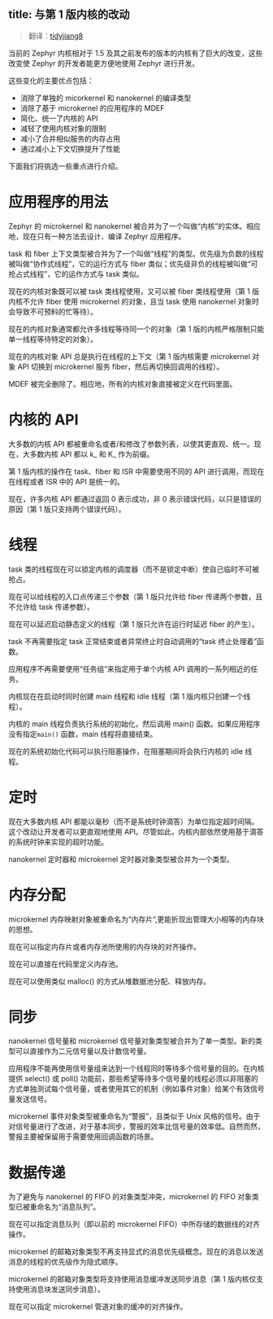 title: 与第 1 版内核的改动
---

> 翻译：[tidyjiang8](http://github.com/tidyjiang8/)

当前的 Zephyr 内核相对于 1.5 及其之前发布的版本的内核有了巨大的改变，这些改变使 Zephyr 的开发者能更方便地使用 Zephyr 进行开发。

这些变化的主要优点包括：

- 消除了单独的 micorkernel 和 nanokernel 的编译类型
- 消除了基于 microkernel 的应用程序的 MDEF
- 简化、统一了内核的 API
- 减轻了使用内核对象的限制
- 减小了合并相似服务的内存占用
- 通过减小上下文切换提升了性能

下面我们将挑选一些重点进行介绍。

# 应用程序的用法

Zephyr 的 microkernel 和 nanokernel 被合并为了一个叫做“内核”的实体。相应地，现在只有一种方法去设计、编译 Zephyr 应用程序。

task 和 fiber 上下文类型被合并为了一个叫做“线程”的类型。优先级为负数的线程被叫做“协作式线程”，它的运行方式与 fiber 类似；优先级非负的线程被叫做“可抢占式线程”，它的运作方式与 task 类似。

现在的内核对象既可以被 task 类线程使用，又可以被 fiber 类线程使用（第 1 版内核不允许 fiber 使用 microkernel 的对象，且当 task 使用 nanokernel 对象时会导致不可预料的忙等待）。

现在的内核对象通常都允许多线程等待同一个的对象（第 1 版的内核严格限制只能单一线程等待特定的对象）。

现在的内核对象 API 总是执行在线程的上下文（第 1 版内核需要 microkernel 对象 API 切换到 microkernel 服务 fiber，然后再切换回调用的线程）。

MDEF 被完全删除了。相应地，所有的内核对象直接被定义在代码里面。

# 内核的 API

大多数的内核 API 都被重命名或者/和修改了参数列表，以使其更直观、统一。现在，大多数内核 API 都以 k_ 和 K_ 作为前缀。

第 1 版内核的操作在 task、fiber 和 ISR 中需要使用不同的 API 进行调用，而现在在线程或者 ISR 中的 API 是统一的。

现在，许多内核 API 都通过返回 0 表示成功，非 0 表示错误代码，以只是错误的原因（第 1 版只支持两个错误代码）。

# 线程

task 类的线程现在可以锁定内核的调度器（而不是锁定中断）使自己临时不可被抢占。

现在可以给线程的入口点传递三个参数（第 1 版只允许给 fiber 传递两个参数，且不允许给 task 传递参数）。

现在可以延迟启动静态定义的线程（第 1 版只允许在运行时延迟 fiber 的产生）。

task 不再需要指定 task 正常结束或者异常终止时自动调用的“task 终止处理着”函数。

应用程序不再需要使用“任务组”来指定用于单个内核 API 调用的一系列相近的任务。

内核现在在启动时同时创建 main 线程和 idle 线程（第 1 版内核只创建一个线程）。

内核的 main 线程负责执行系统的初始化，然后调用 main() 函数。如果应用程序没有指定`main()` 函数，main 线程将直接结束。

现在的系统初始化代码可以执行阻塞操作，在阻塞期间将会执行内核的 idle 线程。

# 定时

现在大多数内核 API 都能以毫秒（而不是系统时钟滴答）为单位指定超时间隔。这个改动让开发者可以更直观地使用 API。尽管如此，内核内部依然使用基于滴答的系统时钟来实现的超时功能。

nanokernel 定时器和 microkernel 定时器对象类型被合并为一个类型。

# 内存分配

microkernel 内存映射对象被重命名为“内存片”,更能折现出管理大小相等的内存块的思想。

现在可以指定内存片或者内存池所使用的内存块的对齐操作。

现在可以直接在代码里定义内存池。

现在可以使用类似 malloc() 的方式从堆数据池分配、释放内存。


# 同步

nanokernel 信号量和 microkernel 信号量对象类型被合并为了单一类型。新的类型可以直接作为二元信号量以及计数信号量。

应用程序不能再使用信号量组来达到一个线程同时等待多个信号量的目的。在内核提供 select() 或 poll() 功能前，那些希望等待多个信号量的线程必须以非阻塞的方式单独测试每个信号量，或者使用其它的机制（例如事件对象）给某个有效信号量发送信号。

microkernel 事件对象类型被重命名为“警报”，且类似于 Unix 风格的信号。由于对信号量进行了改进，对于基本同步，警报的效率比信号量的效率低。自然而然，警报主要被保留用于需要使用回调函数的场景。


# 数据传递

为了避免与 nanokernel 的 FIFO 的对象类型冲突，microkernel 的 FIFO 对象类型已被重命名为“消息队列”。

现在可以指定消息队列（即以前的 microkernel FIFO）中所存储的数据线的对齐操作。

microkernel 的邮箱对象类型不再支持显式的消息优先级概念。现在的消息以发送消息的线程的优先级作为隐式顺序。

microkernel 的邮箱对象类型将支持使用消息缓冲发送同步消息（第 1 版内核仅支持使用消息块发送同步消息）。

现在可以指定 microkernel 管道对象的缓冲的对齐操作。
